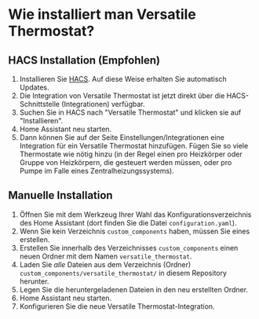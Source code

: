 # Wie installiert man Versatile Thermostat?

## HACS Installation (Empfohlen)

1. Installieren Sie [HACS](https://hacs.xyz/). Auf diese Weise erhalten Sie automatisch Updates.
2. Die Integration von Versatile Thermostat ist jetzt direkt über die HACS-Schnittstelle (Integrationen) verfügbar.
3. Suchen Sie in HACS nach "Versatile Thermostat" und klicken sie auf "Installieren".
4. Home Assistant neu starten.
5. Dann können Sie auf der Seite Einstellungen/Integrationen eine Integration für ein Versatile Thermostat hinzufügen. Fügen Sie so viele Thermostate wie nötig hinzu (in der Regel einen pro Heizkörper oder Gruppe von Heizkörpern, die gesteuert werden müssen, oder pro Pumpe im Falle eines Zentralheizungssystems).

## Manuelle Installation

1. Öffnen Sie mit dem Werkzeug Ihrer Wahl das Konfigurationsverzeichnis des Home Assistant (dort finden Sie die Datei `configuration.yaml`).
2. Wenn Sie kein Verzeichnis `custom_components` haben, müssen Sie eines erstellen.
3. Erstellen Sie innerhalb des Verzeichnisses `custom_components` einen neuen Ordner mit dem Namen `versatile_thermostat`.
4. Laden Sie _alle_ Dateien aus dem Verzeichnis (Ordner) `custom_components/versatile_thermostat/` in diesem Repository herunter.
5. Legen Sie die heruntergeladenen Dateien in den neu erstellten Ordner.
6. Home Assistant neu starten.
7. Konfigurieren Sie die neue Versatile Thermostat-Integration.